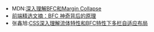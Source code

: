 
* MDN:[深入理解BFC和Margin Collapse](http://www.w3cplus.com/css/understanding-bfc-and-margin-collapse.html)
* [前端精选文摘：BFC 神奇背后的原理](http://www.cnblogs.com/lhb25/p/inside-block-formatting-ontext.html)
* 张鑫旭:[CSS深入理解流体特性和BFC特性下多栏自适应布局](http://www.zhangxinxu.com/wordpress/2015/02/css-deep-understand-flow-bfc-column-two-auto-layout/)
